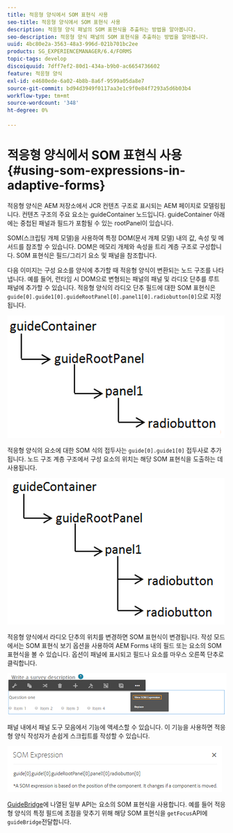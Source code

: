 ```yaml
---
title: 적응형 양식에서 SOM 표현식 사용
seo-title: 적응형 양식에서 SOM 표현식 사용
description: 적응형 양식 패널의 SOM 표현식을 추출하는 방법을 알아봅니다.
seo-description: 적응형 양식 패널의 SOM 표현식을 추출하는 방법을 알아봅니다.
uuid: 4bc80e2a-3563-48a3-996d-021b701bc2ee
products: SG_EXPERIENCEMANAGER/6.4/FORMS
topic-tags: develop
discoiquuid: 7dff7ef2-80d1-434a-b9b0-ac6654736602
feature: 적응형 양식
exl-id: e4680ede-6a02-4b8b-8a6f-9599a05da8e7
source-git-commit: bd94d3949f0117aa3e1c9f0e84f7293a5d6b03b4
workflow-type: tm+mt
source-wordcount: '348'
ht-degree: 0%

---
```


# 적응형 양식에서 SOM 표현식 사용 {#using-som-expressions-in-adaptive-forms}

적응형 양식은 AEM 저장소에서 JCR 컨텐츠 구조로 표시되는 AEM 페이지로 모델링됩니다. 컨텐츠 구조의 주요 요소는 guideContainer 노드입니다. guideContainer 아래에는 중첩된 패널과 필드가 포함될 수 있는 rootPanel이 있습니다.

SOM(스크립팅 개체 모델)을 사용하여 특정 DOM(문서 개체 모델) 내의 값, 속성 및 메서드를 참조할 수 있습니다. DOM은 메모리 개체와 속성을 트리 계층 구조로 구성합니다. SOM 표현식은 필드/그리기 요소 및 패널을 참조합니다.

다음 이미지는 구성 요소를 양식에 추가할 때 적응형 양식이 변환되는 노드 구조를 나타냅니다. 예를 들어, 런타임 시 DOM으로 변형되는 패널의 패널 및 라디오 단추를 루트 패널에 추가할 수 있습니다. 적응형 양식의 라디오 단추 필드에 대한 SOM 표현식은 `guide[0].guide1[0].guideRootPanel[0].panel1[0].radiobutton[0]`으로 지정됩니다.

![DOM 트리](assets/hierarchy-1.png)

적응형 양식의 요소에 대한 SOM 식의 접두사는 `guide[0].guide1[0]` 접두사로 추가됩니다. 노드 구조 계층 구조에서 구성 요소의 위치는 해당 SOM 표현식을 도출하는 데 사용됩니다.

![라디오 단추가 두 개인 DOM 트리](assets/hierarchy_radio_button.png)

적응형 양식에서 라디오 단추의 위치를 변경하면 SOM 표현식이 변경됩니다. 작성 모드에서는 SOM 표현식 보기 옵션을 사용하여 AEM Forms 내의 필드 또는 요소의 SOM 표현식을 볼 수 있습니다. 옵션이 패널에 표시되고 필드나 요소를 마우스 오른쪽 단추로 클릭합니다.

![적응형 양식에서 SOM 표현식 추출](assets/som-expressions.png)

패널 내에서 패널 도구 모음에서 기능에 액세스할 수 있습니다. 이 기능을 사용하면 적응형 양식 작성자가 손쉽게 스크립트를 작성할 수 있습니다.

![패널 도구 모음을 사용하여 SOM 표현식 추출](assets/som-expression.png)

[GuideBridge](https://helpx.adobe.com/aem-forms/6/javascript-api/GuideBridge.md)에 나열된 일부 API는 요소의 SOM 표현식을 사용합니다. 예를 들어 적응형 양식의 특정 필드에 초점을 맞추기 위해 해당 SOM 표현식을 `getFocus`API에 `guideBridge`전달합니다.
